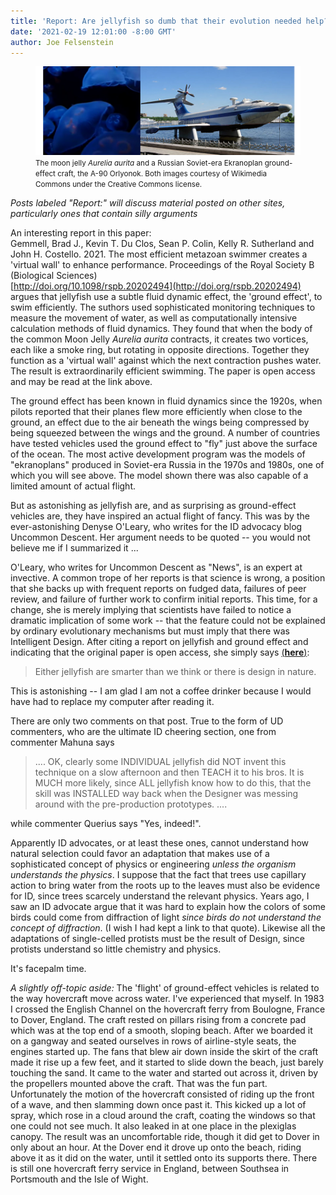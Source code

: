 ```yaml
---
title: 'Report: Are jellyfish so dumb that their evolution needed help?'
date: '2021-02-19 12:01:00 -8:00 GMT'
author: Joe Felsenstein
---
```


<figure>
<img src="/uploads/2021/AureliaEkranoplan.jpg">
<figcaption><small>The moon jelly <em>Aurelia aurita</em> and a Russian Soviet-era Ekranoplan ground-effect craft, the A-90 Orlyonok.  Both images courtesy of Wikimedia Commons under the Creative Commons license.</small></figcaption>
</figure>

<em>Posts labeled "Report:" will discuss material posted on other sites, particularly ones that contain silly arguments</em>

An interesting report in this paper:<br/>
Gemmell, Brad J., Kevin T. Du Clos, Sean P. Colin, Kelly R. Sutherland and John H. Costello.  2021. The most efficient metazoan swimmer creates a 'virtual wall' to enhance performance.  Proceedings of the Royal Society B (Biological Sciences)  
[http://doi.org/10.1098/rspb.20202494](http://doi.org/rspb.20202494)<br/>
argues that jellyfish use a subtle fluid dynamic effect, the 'ground effect', to swim efficiently.  The suthors used sophisticated monitoring techniques to measure the movement of water, as well as computationally intensive calculation methods of fluid dynamics.  They found that when the body of the common Moon Jelly <em>Aurelia aurita</em> contracts, it creates two vortices, each like a smoke ring, but rotating in opposite directions.  Together they function as a 'virtual wall' against which the next contraction pushes water.  The result is extraordinarily efficient swimming.  The paper is open access and may be read at the link above.

The ground effect has been known in fluid dynamics since the 1920s, when pilots reported that their planes flew more efficiently when close to the ground, an effect due to the air beneath the wings being compressed by being squeezed between the wings and the ground.  A number of countries have tested vehicles used the ground effect to "fly" just above the surface of the ocean.  The most active development program was the models of "ekranoplans" produced in Soviet-era Russia in the 1970s and 1980s, one of which you will see above.  The model shown there was also capable of a limited amount of actual flight.

But as astonishing as jellyfish are, and as surprising as ground-effect vehicles are,
they have inspired an actual flight of fancy.  This was by the ever-astonishing
Denyse O'Leary, who writes for the ID advocacy blog Uncommon Descent.  Her
argument needs to be quoted -- you would not believe me if I summarized it ...

<!--more-->

O'Leary, who writes for Uncommon Descent as "News", is an expert at invective.  A common trope of her reports is that science is wrong, a position that she backs up with frequent reports on fudged data, failures of peer review, and failure of further work to confirm initial reports.  This time, for a change, she is merely implying that scientists have failed to notice a dramatic implication of some work -- that the feature could not be explained by ordinary evolutionary mechanisms but must imply that there was Intelligent Design.
After citing a report on jellyfish and ground effect and indicating that the original paper is open access, she simply says <a href="https://uncommondescent.com/intelligent-design/jellyfish-enhance-their-skills-by-building-a-virtual-wall/">(<strong>here</strong>)</a>:

<blockquote>
Either jellyfish are smarter than we think or there is design in nature.
</blockquote>


This is astonishing -- I am glad I am not a coffee drinker because I would have had to replace my computer after reading it.  


There are only two comments on that post.  True to the form of UD commenters, who are the ultimate ID cheering section, one from commenter Mahuna says

<blockquote> ....
OK, clearly some INDIVIDUAL jellyfish did NOT invent this technique on a slow afternoon and then TEACH it to his bros. It is MUCH more likely, since ALL jellyfish know how to do this, that the skill was INSTALLED way back when the Designer was messing around with the pre-production prototypes. ....
</blockquote>

while commenter Querius says "Yes, indeed!".

Apparently ID advocates, or at least these ones, cannot understand how natural selection could favor an adaptation that makes use of a sophisticated concept of physics or engineering *unless the organism understands the physics*.  I suppose that the fact that trees use capillary action to bring water from the roots up to the leaves must also be evidence for ID, since trees scarcely understand the relevant physics.  Years ago, I saw an ID advocate argue that it was hard to explain how the colors of some birds could come from diffraction of light *since birds do not understand the concept of diffraction*.  (I wish I had kept a link to that quote).  Likewise all the adaptations of single-celled protists must be the result of Design, since protists understand so little chemistry and physics.

It's facepalm time.


<em>A slightly off-topic aside:</em> The 'flight' of ground-effect vehicles is related to the way hovercraft move across water.  I've experienced that myself.  In 1983 I crossed the English Channel on the hovercraft ferry from Boulogne, France to Dover, England.  The craft rested on pillars rising from a concrete pad which was at the top end of a smooth, sloping beach.  After we boarded it on a gangway and seated ourselves in rows of airline-style seats, the engines started up.  The fans that blew air down inside the skirt of the craft made it rise up a few feet, and it started to slide down the beach, just barely touching the sand.  It came to the water and started out across it, driven by the propellers mounted above the craft.  That was the fun part.  Unfortunately the motion of the hovercraft consisted of riding up the front of a wave, and then slamming down once past it.  This kicked up a lot of spray, which rose in a cloud around the craft, coating the windows so that one could not see much.  It also leaked in at one place in the plexiglas canopy.  The result was an uncomfortable ride, though it did get to Dover in only about an hour.  At the Dover end it drove up onto the beach, riding above it as it did on the water, until it settled onto its supports there.  There is still one hovercraft ferry service in England, between Southsea in Portsmouth and the Isle of Wight.
